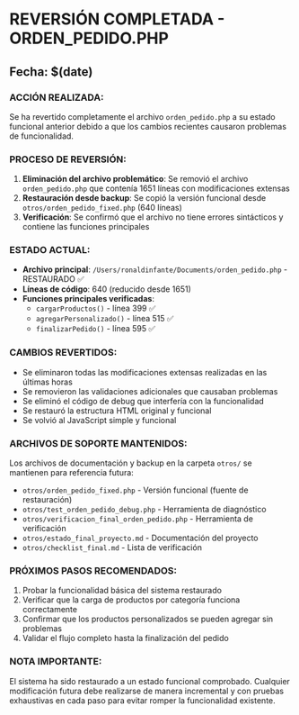 # REVERSIÓN COMPLETADA - ORDEN_PEDIDO.PHP

## Fecha: $(date)

### ACCIÓN REALIZADA:
Se ha revertido completamente el archivo `orden_pedido.php` a su estado funcional anterior debido a que los cambios recientes causaron problemas de funcionalidad.

### PROCESO DE REVERSIÓN:
1. **Eliminación del archivo problemático**: Se removió el archivo `orden_pedido.php` que contenía 1651 líneas con modificaciones extensas
2. **Restauración desde backup**: Se copió la versión funcional desde `otros/orden_pedido_fixed.php` (640 líneas)
3. **Verificación**: Se confirmó que el archivo no tiene errores sintácticos y contiene las funciones principales

### ESTADO ACTUAL:
- **Archivo principal**: `/Users/ronaldinfante/Documents/orden_pedido.php` - RESTAURADO ✅
- **Líneas de código**: 640 (reducido desde 1651)
- **Funciones principales verificadas**:
  - `cargarProductos()` - línea 399 ✅
  - `agregarPersonalizado()` - línea 515 ✅
  - `finalizarPedido()` - línea 595 ✅

### CAMBIOS REVERTIDOS:
- Se eliminaron todas las modificaciones extensas realizadas en las últimas horas
- Se removieron las validaciones adicionales que causaban problemas
- Se eliminó el código de debug que interfería con la funcionalidad
- Se restauró la estructura HTML original y funcional
- Se volvió al JavaScript simple y funcional

### ARCHIVOS DE SOPORTE MANTENIDOS:
Los archivos de documentación y backup en la carpeta `otros/` se mantienen para referencia futura:
- `otros/orden_pedido_fixed.php` - Versión funcional (fuente de restauración)
- `otros/test_orden_pedido_debug.php` - Herramienta de diagnóstico
- `otros/verificacion_final_orden_pedido.php` - Herramienta de verificación
- `otros/estado_final_proyecto.md` - Documentación del proyecto
- `otros/checklist_final.md` - Lista de verificación

### PRÓXIMOS PASOS RECOMENDADOS:
1. Probar la funcionalidad básica del sistema restaurado
2. Verificar que la carga de productos por categoría funciona correctamente
3. Confirmar que los productos personalizados se pueden agregar sin problemas
4. Validar el flujo completo hasta la finalización del pedido

### NOTA IMPORTANTE:
El sistema ha sido restaurado a un estado funcional comprobado. Cualquier modificación futura debe realizarse de manera incremental y con pruebas exhaustivas en cada paso para evitar romper la funcionalidad existente.
